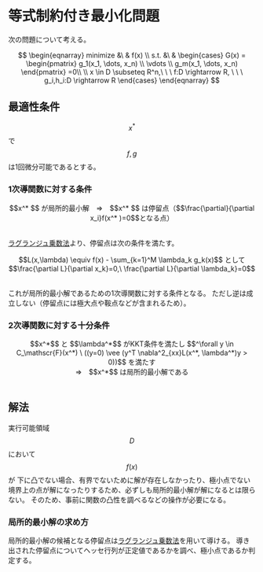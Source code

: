 # 等式制約付き最小化問題

次の問題について考える。

$$
\begin{eqnarray}
minimize &\ & f(x) \\
s.t. &\ & \begin{cases}
G(x) =
\begin{pmatrix}
  g_1(x_1, \dots, x_n) \\
  \vdots \\
  g_m(x_1, \dots, x_n)
\end{pmatrix}
=0\\ \\
x \in D \subseteq R^n,\ \ \ f:D \rightarrow R, \ \ \ g_i,h_i:D \rightarrow R
\end{cases}
\end{eqnarray}
$$

## 最適性条件

$$x^* $$ で $$f,g$$ は1回微分可能であるとする。

### 1次導関数に対する条件

<center>
$$x^* $$ が局所的最小解　⇒　$$x^* $$ は停留点（$$\frac{\partial}{\partial x_i}f(x^* )=0$$となる点）
</center><br />

[ラグランジュ乗数法](../../mathematics/analysis/lagrange_multiplier.md)より、停留点は次の条件を満たす。

<center>
$$L(x,\lambda) \equiv f(x) - \sum_{k=1}^M \lambda_k g_k(x)$$ として $$\frac{\partial L}{\partial x_k}=0,\ \frac{\partial L}{\partial \lambda_k}=0$$
</center><br />

これが局所的最小解であるための1次導関数に対する条件となる。
ただし逆は成立しない（停留点には極大点や鞍点などが含まれるため）。

### 2次導関数に対する十分条件

<center>
$$x^*$$ と $$\lambda^*$$ がKKT条件を満たし $$^\forall y \in C_\mathscr{F}(x^*) \ ((y=0) \vee (y^T \nabla^2_{xx}L(x^*, \lambda^*)y > 0))$$ を満たす<br />⇒　$$x^*$$ は局所的最小解である
</center><br />

## 解法

実行可能領域 $$D$$ において $$f(x)$$が 下に凸でない場合、有界でないために解が存在しなかったり、極小点でない境界上の点が解になったりするため、必ずしも局所的最小解が解になるとは限らない。
そのため、事前に関数の凸性を調べるなどの操作が必要になる。

### 局所的最小解の求め方

局所的最小解の候補となる停留点は[ラグランジュ乗数法](../../mathematics/analysis/lagrange_multiplier.md)を用いて導ける。
導き出された停留点についてヘッセ行列が正定値であるかを調べ、極小点であるか判定する。
